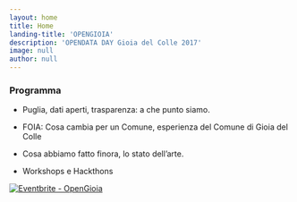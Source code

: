 ```yaml
---
layout: home
title: Home
landing-title: 'OPENGIOIA'
description: 'OPENDATA DAY Gioia del Colle 2017'
image: null
author: null
---
```


### Programma

* Puglia, dati aperti, trasparenza: a che punto siamo. 

* FOIA: Cosa cambia per un Comune, esperienza del Comune di Gioia del Colle

* Cosa abbiamo fatto finora, lo stato dell’arte.

* Workshops e Hackthons

<a href="http://www.eventbrite.com/e/opengioia-tickets-32081347173?ref=ebtn" target="_blank"><img src="https://www.eventbrite.com/custombutton?eid=32081347173" alt="Eventbrite - OpenGioia" /></a>
